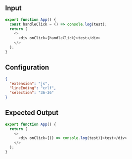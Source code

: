
## Input
```javascript input
export function App() {
  const handleClick = () => console.log(test);
  return (
    <>
      <div onClick={handleClick}>test</div>
    </>
  );
}
```

## Configuration
```json configuration
{
  "extension": "js",
  "lineEnding": "crlf",
  "selection": "36-36"
}
```

## Expected Output
```javascript expected output
export function App() {
  return (
    <>
      <div onClick={() => console.log(test)}>test</div>
    </>
  );
}
```
